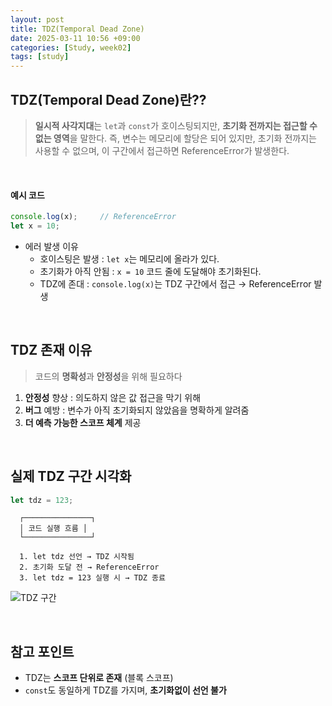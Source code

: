 ```yaml
---
layout: post
title: TDZ(Temporal Dead Zone)
date: 2025-03-11 10:56 +09:00
categories: [Study, week02]
tags: [study]     
---
```


## TDZ(Temporal Dead Zone)란??

> **일시적 사각지대**는 `let`과 `const`가 호이스팅되지만, **초기화 전까지는 접근할 수 없는 영역**을 말한다.
> 즉, 변수는 메모리에 할당은 되어 있지만, 초기화 전까지는 사용할 수 없으며, 이 구간에서 접근하면 ReferenceError가 발생한다.

<br>

#### 예시 코드

```javascript
console.log(x);     // ReferenceError
let x = 10; 
```

- 에러 발생 이유
  - 호이스팅은 발생 : `let x`는 메모리에 올라가 있다.
  - 초기화가 아직 안됨 : `x = 10` 코드 줄에 도달해야 초기화된다.
  - TDZ에 존대 : `console.log(x)`는 TDZ 구간에서 접근 → ReferenceError 발생

<br>

## TDZ 존재 이유

> 코드의 **명확성**과 **안정성**을 위해 필요하다

1. **안정성** 향상 : 의도하지 않은 값 접근을 막기 위해
2. **버그** 예방 : 변수가 아직 초기화되지 않았음을 명확하게 알려줌
3. **더 예측 가능한 스코프 체계** 제공

<br>

## 실제 TDZ 구간 시각화

```javascript
let tdz = 123;
```

```plaintext
  ┌───────────────┐
  │ 코드 실행 흐름 │
  └───────────────┘

  1. let tdz 선언 → TDZ 시작됨
  2. 초기화 도달 전 → ReferenceError
  3. let tdz = 123 실행 시 → TDZ 종료
``` 

![TDZ 구간](https://img1.daumcdn.net/thumb/R800x0/?scode=mtistory2&fname=https%3A%2F%2Fblog.kakaocdn.net%2Fdn%2FdAUOcV%2FbtrlerbSm1G%2F95zpe8AgZWXj71QfWxSBJk%2Fimg.jpg)


<br>

## 참고 포인트

- TDZ는 **스코프 단위로 존재** (블록 스코프)
- `const`도 동일하게 TDZ를 가지며, **초기화없이 선언 불가**

